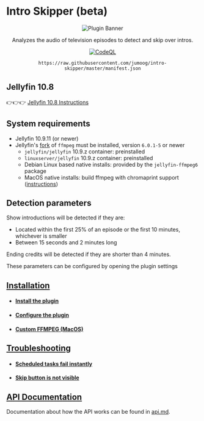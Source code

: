 # Intro Skipper (beta)

<div align="center">
    <p>
        <img alt="Plugin Banner" src="https://raw.githubusercontent.com/jumoog/intro-skipper/master/images/logo.png" />
    </p>
    <p>
        Analyzes the audio of television episodes to detect and skip over intros.
    </p>

[![CodeQL](https://github.com/jumoog/intro-skipper/actions/workflows/codeql.yml/badge.svg)](https://github.com/jumoog/intro-skipper/actions/workflows/codeql.yml)

    https://raw.githubusercontent.com/jumoog/intro-skipper/master/manifest.json
</div>

## Jellyfin 10.8
👉👉👉 [Jellyfin 10.8 Instructions](https://github.com/jumoog/intro-skipper/blob/10.8/README.md)

## System requirements

* Jellyfin 10.9.11 (or newer)
* Jellyfin's [fork](https://github.com/jellyfin/jellyfin-ffmpeg) of `ffmpeg` must be installed, version `6.0.1-5` or newer
  * `jellyfin/jellyfin` 10.9.z container: preinstalled
  * `linuxserver/jellyfin` 10.9.z container: preinstalled
  * Debian Linux based native installs: provided by the `jellyfin-ffmpeg6` package
  * MacOS native installs: build ffmpeg with chromaprint support ([instructions](https://github.com/jumoog/intro-skipper/wiki/Custom-FFMPEG-(MacOS)))

## Detection parameters

Show introductions will be detected if they are:

* Located within the first 25% of an episode or the first 10 minutes, whichever is smaller
* Between 15 seconds and 2 minutes long

Ending credits will be detected if they are shorter than 4 minutes.

These parameters can be configured by opening the plugin settings

## [Installation](https://github.com/jumoog/intro-skipper/wiki/Installation)
- #### [Install the plugin](https://github.com/jumoog/intro-skipper/wiki/Installation#step-1-install-the-plugin)
- #### [Configure the plugin](https://github.com/jumoog/intro-skipper/wiki/Installation#step-2-configure-the-plugin)
- #### [Custom FFMPEG (MacOS)](https://github.com/jumoog/intro-skipper/wiki/Custom-FFMPEG-(MacOS))

## [Troubleshooting](https://github.com/jumoog/intro-skipper/wiki/Troubleshooting)
- #### [Scheduled tasks fail instantly](https://github.com/jumoog/intro-skipper/wiki/Troubleshooting#scheduled-tasks-fail-instantly)

- #### [Skip button is not visible](https://github.com/jumoog/intro-skipper/wiki/Troubleshooting#skip-button-is-not-visible)

## [API Documentation](https://github.com/jumoog/intro-skipper/blob/master/docs/api.md)

Documentation about how the API works can be found in [api.md](docs/api.md).
